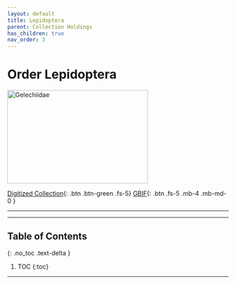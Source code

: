 ```yaml
---
layout: default
title: Lepidoptera
parent: Collection Holdings
has_children: true
nav_order: 3
---
```


# Order Lepidoptera

<img src="https://serv.biokic.asu.edu/imglib/ecdysis/ASU_ASUHIC/ASUHIC0090/ASUHIC0090401_habitus_dorsal_1578434073.jpg" alt="Gelechiidae" width="320" height="213.4"> 

[Digitized Collection](https://serv.biokic.asu.edu/ecdysis/collections/list.php?db=1&taxa=Lepidoptera&usethes=1&taxontype=4){: .btn .btn-green .fs-5}  [GBIF](https://www.gbif.org/occurrence/search?basis_of_record=PRESERVED_SPECIMEN&collection_code=asuhic&taxon_key=797){: .btn .fs-5 .mb-4 .mb-md-0 }

---

---

## Table of Contents
{: .no_toc .text-delta }

1. TOC
{:toc}

---
